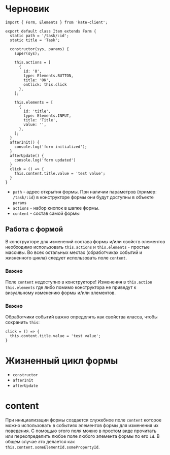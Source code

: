 # Черновик

````
import { Form, Elements } from 'kate-client';

export default class Item extends Form {
  static path = '/task/:id';
  static title = 'Task';

  constructor(sys, params) {
    super(sys);

    this.actions = [
      {
        id: '0',
        type: Elements.BUTTON,
        title: 'OK',
        onClick: this.click
      },
    ];

    this.elements = [
      {
        id: 'title',
        type: Elements.INPUT,
        title: 'Title',
        value: '',
      },
    ];
  }
  afterInit() {
    console.log('form initialized');
  }
  afterUpdate() {
    console.log('form updated')
  }
  click = () => {
    this.content.title.value = 'test value';
  }
}
````
- `path` - адрес открытия формы. При наличии параметров (пример: `/task/:id`) в конструкторе
формы они будут доступны в объекте `params`
- `actions` - набор кнопок в шапке формы.
- `content` - состав самой формы


## Работа с формой
В конструкторе для изменений состава формы и/или свойств элементов
необходимо использовать `this.actions` и `this.elements` - простые массивы.
Во всех остальных местах (обработчиках событий и жизненного цикла) следует использовать
поле `content`.

### Важно
Поле `content` недоступно в конструкторе!
Изменения в `this.action` `this.elements` где либо помимо конструктора не приведут
к визуальному изменению формы и/или элементов.

### Важно
Обработчики событий важно определять как свойства класса, чтобы
сохранить `this`:
````
click = () => {
  this.content.title.value = 'test value';
}
````


# Жизненный цикл формы
- `constructor`
- `afterInit`
- `afterUpdate`

# content
При инициализации формы создается служебное поле `content` которое можно использовать
в событиях элементов формы для изменения их поведения. С помощью этого поля
можно в простом виде прочитать или переопределить любое поле любого элемента формы по его `id`.
В общем случае это делается как `this.content.someElementId.somePropertyId`.
